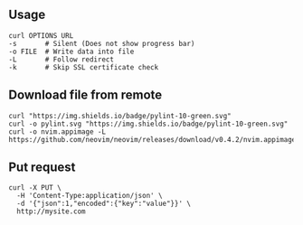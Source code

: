 ---
---

## Usage

```shell
curl OPTIONS URL
-s       # Silent (Does not show progress bar)
-o FILE  # Write data into file
-L       # Follow redirect
-k       # Skip SSL certificate check
```

## Download file from remote

```shell
curl "https://img.shields.io/badge/pylint-10-green.svg"
curl -o pylint.svg "https://img.shields.io/badge/pylint-10-green.svg"
curl -o nvim.appimage -L https://github.com/neovim/neovim/releases/download/v0.4.2/nvim.appimage
```

## Put request

```shell
curl -X PUT \
  -H 'Content-Type:application/json' \
  -d '{"json":1,"encoded":{"key":"value"}}' \
  http://mysite.com
```
